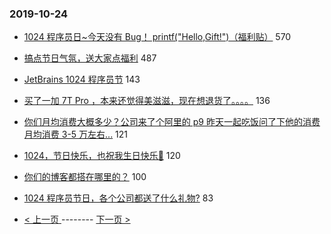 ### 2019-10-24 
- [1024 程序员日~今天没有 Bug！ printf("Hello,Gift!")（福利贴）](https://www.v2ex.com/t/612443) 570
- [搞点节日气氛，送大家点福利](https://www.v2ex.com/t/612247) 487
- [JetBrains 1024 程序员节](https://www.v2ex.com/t/612287) 143
- [买了一加 7T Pro ，本来还觉得美滋滋，现在想退货了。。。。](https://www.v2ex.com/t/612253) 136
- [你们月均消费大概多少？公司来了个阿里的 p9 昨天一起吃饭问了下他的消费 月均消费 3-5 万左右...](https://www.v2ex.com/t/612354) 121
- [1024，节日快乐，也祝我生日快乐🎂](https://www.v2ex.com/t/612362) 120
- [你们的博客都搭在哪里的？](https://www.v2ex.com/t/612486) 100
- [1024 程序员节日，各个公司都送了什么礼物?](https://www.v2ex.com/t/612428) 83 

- [ < 上一页 ](https://github.com/able8/v2ex-hot-record/blob/master/2019-10-23.md) -------- [ 下一页 > ](https://github.com/able8/v2ex-hot-record/blob/master/2019-10-25.md)